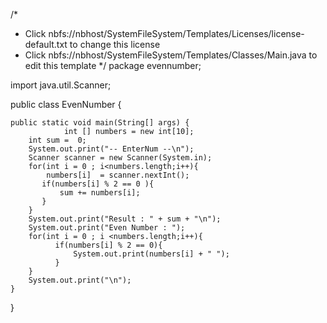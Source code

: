 /*
 * Click nbfs://nbhost/SystemFileSystem/Templates/Licenses/license-default.txt to change this license
 * Click nbfs://nbhost/SystemFileSystem/Templates/Classes/Main.java to edit this template
 */
package evennumber;

import java.util.Scanner;

public class EvenNumber {

    public static void main(String[] args) {
                int [] numbers = new int[10];
        int sum =  0;
        System.out.print("-- EnterNum --\n");
        Scanner scanner = new Scanner(System.in);
        for(int i = 0 ; i<numbers.length;i++){
            numbers[i]  = scanner.nextInt();
           if(numbers[i] % 2 == 0 ){
               sum += numbers[i];
           }
        }
        System.out.print("Result : " + sum + "\n");
        System.out.print("Even Number : ");
        for(int i = 0 ; i <numbers.length;i++){
              if(numbers[i] % 2 == 0){
                  System.out.print(numbers[i] + " ");
              }
        }
        System.out.print("\n");
    }
    
}
